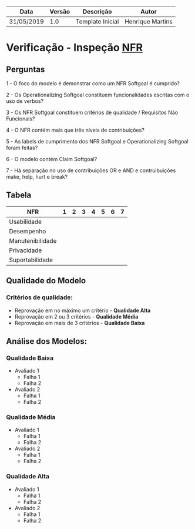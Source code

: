 | Data | Versão | Descrição | Autor |
| - | - | - | - |
| 31/05/2019 | 1.0 | Template Inicial | Henrique Martins |

# Verificação - Inspeção [NFR](https://github.com/requisitos-2019-1/Ribon/wiki/NFR-Softgoal)
## Perguntas

1 - O foco do modelo é demonstrar como um NFR Softgoal é cumprido?

2 - Os Operationalizing Softgoal constituem funcionalidades escritas com o uso de verbos?

3 - Os NFR Softgoal constituem critérios de qualidade / Requisitos Não Funcionais?

4 - O NFR contém mais que três níveis de contribuições?

5 - As labels de cumprimento dos NFR Softgoal e Operationalizing Softgoal foram feitas?

6 - O modelo contém Claim Softgoal?

7 - Há separação no uso de contribuições OR e AND e contruibuições make, help, hurt e break?

## Tabela

| NFR | 1 | 2 | 3 | 4 | 5 | 6 | 7 |
| ---- | - | - | - | - | - | - | - |
| Usabilidade |  |  |  |  |  |  |  |  
| Desempenho |  |  |  |  |  |  |  |   
| Manutenibilidade |  |  |  |  |  |  |  |  
| Privacidade |  |  |  |  |  |  |  |  
| Suportabilidade |  |  |  |  |  |  |  |  

## Qualidade do Modelo

### Critérios de qualidade:
 - Reprovação em no máximo um critério - <b>Qualidade Alta</b>
 - Reprovação em 2 ou 3 critérios - <b>Qualidade Média</b>
 - Reprovação em mais de 3 critérios - <b>Qualidade Baixa</b>

 ## Análise dos Modelos:

 ### Qualidade Baixa
  - Avaliado 1
    - Falha 1
    - Falha 2
  - Avaliado 2
    - Falha 1
    - Falha 2
 ### Qualidade Média
  - Avaliado 1
    - Falha 1
    - Falha 2
  - Avaliado 2
    - Falha 1
    - Falha 2
 ### Qualidade Alta
  - Avaliado 1
    - Falha 1
    - Falha 2
  - Avaliado 2
    - Falha 1
    - Falha 2
